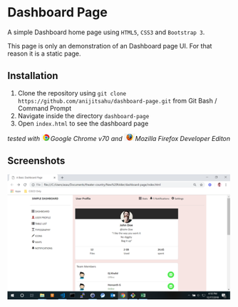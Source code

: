 # Dashboard Page
A simple Dashboard home page using `HTML5`, `CSS3` and `Bootstrap 3`.

This page is only an demonstration of an Dashboard page UI. For that reason it is a static page.

## Installation

1. Clone the repository using `git clone https://github.com/anijitsahu/dashboard-page.git` from Git Bash / Command Prompt
2. Navigate inside the directory `dashboard-page`
3. Open `index.html` to see the dashboard page
 
*tested with <img src="screenshots/chrome.png" width="20px" title="Google Chrome">Google Chrome v70 and <img src="screenshots/firefox.png" width="25px" title="Firefox Developer edition">Mozilla Firefox Developer Editon*  

## Screenshots
<img src="screenshots/Screenshot.png" width="500px" title="Dashboard page">


